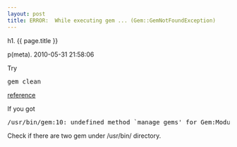 ```yaml
---
layout: post
title: ERROR:  While executing gem ... (Gem::GemNotFoundException)
---
```


h1. {{ page.title }} 

p(meta). 2010-05-31 21:58:06

Try
<pre name='code' class='php'>
gem clean
</pre>

<a href="http://stackoverflow.com/questions/2273503/ruby-gem-package-manager-failing-with-gemgemnotfoundexception">reference</a>

If you got 
<pre name='code' class='php'>
/usr/bin/gem:10: undefined method `manage_gems' for Gem:Module (NoMethodError)
</pre>

Check if there are two gem under /usr/bin/ directory.
